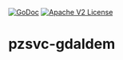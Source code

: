 [![GoDoc](https://godoc.org/github.com/venicegeo/pzsvc-gdaldem?status.svg)](https://godoc.org/github.com/venicegeo/pzsvc-gdaldem)
[![Apache V2 License](http://img.shields.io/badge/license-Apache%20V2-blue.svg)](https://github.com/venicegeo/pzsvc-gdaldem/blob/master/LICENSE)

# pzsvc-gdaldem
